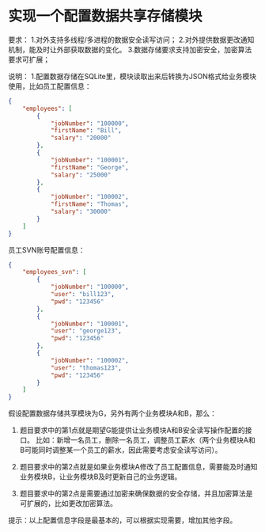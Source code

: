 
# 实现一个配置数据共享存储模块

要求：
1.对外支持多线程/多进程的数据安全读写访问；
2.对外提供数据更改通知机制，能及时让外部获取数据的变化。
3.数据存储要求支持加密安全，加密算法要求可扩展；

说明：
1.配置数据存储在SQLite里，模块读取出来后转换为JSON格式给业务模块使用，比如员工配置信息：
```json
{
    "employees": [
        {
            "jobNumber": "100000",
            "firstName": "Bill",
            "salary": "20000"
        },
        {
            "jobNumber": "100001",
            "firstName": "George",
            "salary": "25000"
        },
        {
            "jobNumber": "100002",
            "firstName": "Thomas",
            "salary": "30000"
        }
    ]
}
```
员工SVN账号配置信息：

```json
{
    "employees_svn": [
        {
            "jobNumber": "100000",
            "user": "bill123",
            "pwd": "123456"
        },
        {
            "jobNumber": "100001",
            "user": "george123",
            "pwd": "123456"
        },
        {
            "jobNumber": "100002",
            "user": "thomas123",
            "pwd": "123456"
        }
    ]
}
```

假设配置数据存储共享模块为G，另外有两个业务模块A和B，那么：
1. 题目要求中的第1点就是期望G能提供让业务模块A和B安全读写操作配置的接口。
比如：新增一名员工，删除一名员工，调整员工薪水（两个业务模块A和B可能同时调整某一个员工的薪水，因此需要考虑安全读写访问）。

2. 题目要求中的第2点就是如果业务模块A修改了员工配置信息，需要能及时通知业务模块B，让业务模块B及时更新自己的业务逻辑。

3. 题目要求中的第2点是需要通过加密来确保数据的安全存储，并且加密算法是可扩展的，比如更改加密算法。

提示：以上配置信息字段是最基本的，可以根据实现需要，增加其他字段。

